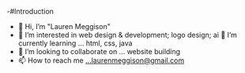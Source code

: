 -#Introduction

- 👋 Hi, I’m "Lauren Meggison"
- 👀 I’m interested in web design & development; logo design; ai
  🌱 I’m currently learning ... html, css, java
- 💞️ I’m looking to collaborate on ... website building 
- 📫 How to reach me ...laurenmeggison@gmail.com

<!---
LaurenMeggison/LaurenMeggison is a ✨ special ✨ repository because its `README.md` (this file) appears on your GitHub profile.
You can click the Preview link to take a look at your changes.
--->
